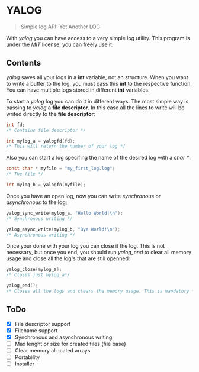 # YALOG

> Simple log API: Yet Another LOG

With *yalog* you can have access to a very simple log utility.
This program is under the *MIT* license, you can freely use it.

## Contents

*yalog* saves all your logs in a **int** variable, not an structure. When you
want to write a buffer to the log, you must pass this **int** to the respective
function. You can have multiple logs stored in different **int** variables.

To start a *yalog* log you can do it in different ways. The most simple way is
passing to *yalog* a **file descriptor**. In this case all the lines to write
will be writed directly to the **file descriptor**:

```c
int fd;
/* Contains file descriptor */

int mylog_a = yalogfd(fd);
/* This will return the number of your log */
```

Also you can start a log specifing the name of the desired log with a *char \**:

```c
const char * myfile = "my_first_log.log";
/* The file */

int mylog_b = yalogfn(myfile);
```

Once you have an open log, now you can write *synchronous* or *asynchronous* to
the log;

```c
yalog_sync_write(mylog_a, "Hello World!\n");
/* Synchronous writing */

yalog_async_write(mylog_b, "Bye World!\n");
/* Asynchronous writing */
```

Once your done with your log you can close it the log. This is not necessary,
but once you end, you should run *yalog_end* to clear all memory usage and
close all the log's that are still openned:

```c
yalog_close(mylog_a);
/* Closes just mylog_a*/

yalog_end();
/* Closes all the logs and clears the memory usage. This is mandatory */
```

## ToDo

- [x] File descriptor support
- [x] Filename support
- [x] Synchronous and asynchronous writing
- [ ] Max lenght or size for created files (file base)
- [ ] Clear memory allocated arrays
- [ ] Portability
- [ ] Installer
